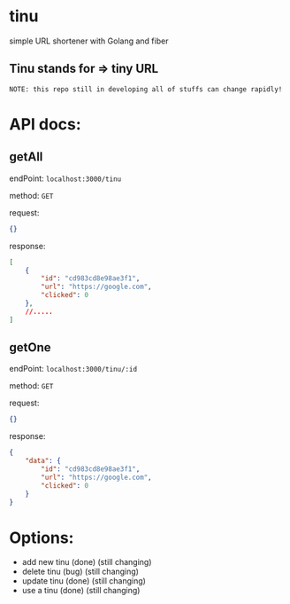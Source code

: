 # tinu
simple URL shortener with Golang and fiber

## Tinu stands for => tiny URL

`
NOTE: this repo still in developing all of stuffs can change rapidly!
`

# API docs:

## getAll

endPoint:
`localhost:3000/tinu`

method: `GET`

request:
```json
{}
```

response:
```json
[
    {
        "id": "cd983cd8e98ae3f1",
        "url": "https://google.com",
        "clicked": 0
    },
    //.....
]
```
## getOne

endPoint:
`localhost:3000/tinu/:id`

method: `GET`

request:
```json
{}
```

response:
```json
{
    "data": {
        "id": "cd983cd8e98ae3f1",
        "url": "https://google.com",
        "clicked": 0
    }
}
```



# Options:
* add new tinu (done) (still changing)
* delete tinu   (bug) (still changing)
* update tinu  (done) (still changing)
* use a tinu   (done) (still changing)
